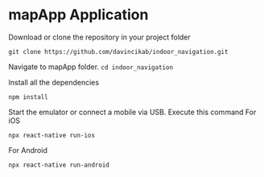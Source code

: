 # mapApp Application

Download or clone the repository in your project folder

``
git clone https://github.com/davincikab/indoor_navigation.git
``

Navigate to mapApp folder.
``
cd indoor_navigation
``

Install all the dependencies

``
    npm install
``

Start the emulator or connect a mobile via USB. Execute this command
For iOS

``
npx react-native run-ios
``


For Android

``
npx react-native run-android
``

